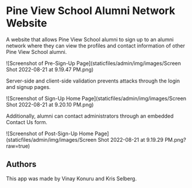 # Pine View School Alumni Network Website

A website that allows Pine View School alumni to sign up to an alumni network where they can view the profiles and contact information 
of other Pine View School alumni.

![Screenshot of Pre-Sign-Up Page](staticfiles/admin/img/images/Screen Shot 2022-08-21 at 9.19.47 PM.png)

Server-side and client-side validation prevents attacks through the login and signup pages.

![Screenshot of Sign-Up Home Page](staticfiles/admin/img/images/Screen Shot 2022-08-21 at 9.20.10 PM.png)

Additionally, alumni can contact administrators through an embedded Contact Us form.

![Screenshot of Post-Sign-Up Home Page](staticfiles/admin/img/images/Screen Shot 2022-08-21 at 9.19.29 PM.png?raw=true)

## Authors
This app was made by Vinay Konuru and Kris Selberg.
